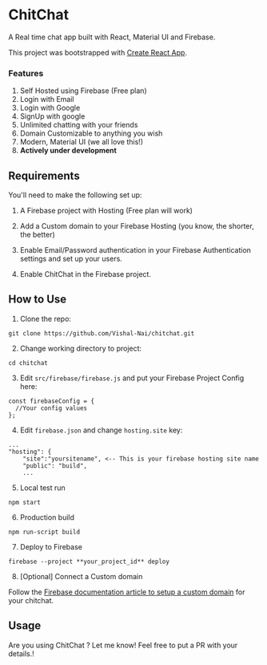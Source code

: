 

# ChitChat

A Real time chat app built with React, Material UI and Firebase.


This project was bootstrapped with [Create React App](https://github.com/facebook/create-react-app).

### Features

1. Self Hosted using Firebase (Free plan)
2. Login with Email 
3. Login with Google
4. SignUp with google
5. Unlimited chatting with your friends
6. Domain Customizable to anything you wish
7. Modern, Material UI (we all love this!)
8. **Actively under development**

## Requirements

You'll need to make the following set up:

1. A Firebase project with Hosting (Free plan will work)

2. Add a Custom domain to your Firebase Hosting (you know, the shorter, the better)

3. Enable Email/Password authentication in your Firebase Authentication settings and set up your users.

4. Enable ChitChat in the Firebase project.
 
## How to Use

1. Clone the repo:

```
git clone https://github.com/Vishal-Nai/chitchat.git
```

2. Change working directory to project:

```
cd chitchat
```

3. Edit `src/firebase/firebase.js` and put your Firebase Project Config here:

```
const firebaseConfig = {
  //Your config values
};
```

4. Edit `firebase.json` and change `hosting.site` key:
```
...
"hosting": {
    "site":"yoursitename", <-- This is your firebase hosting site name
    "public": "build",
    ...
```

5. Local test run

```
npm start
```

6. Production build

```
npm run-script build
```

7. Deploy to Firebase

```
firebase --project **your_project_id** deploy
```

8. [Optional] Connect a Custom domain

Follow the [Firebase documentation article to setup a custom domain](https://firebase.google.com/docs/hosting/custom-domain) for your chitchat. 


## Usage

Are you using ChitChat ? Let me know! Feel free to put a PR with your details.!

